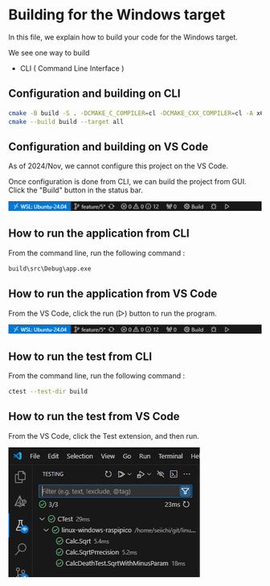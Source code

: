 # Building for the Windows target

In this file, we explain how to build your code for the Windows target. 

We see one way to build 
- CLI ( Command Line Interface )


## Configuration and building on CLI

```sh
cmake -B build -S . -DCMAKE_C_COMPILER=cl -DCMAKE_CXX_COMPILER=cl -A x64 
cmake --build build --target all
```

## Configuration and building on VS Code

As of 2024/Nov, we cannot configure this project on the VS Code. 

Once configuration is done from CLI, we can build the project from GUI. 
Click the "Build" button in the status bar. 

![](../image/statusbar.png)


## How to run the application from CLI
From the command line, run the following command :
```sh
build\src\Debug\app.exe
```

## How to run the application from VS Code
From the VS Code, click the run (▷) button to run the program. 

![](../image/statusbar.png)


## How to run the test from CLI
From the command line, run the following command :
```sh
ctest --test-dir build
```
## How to run the test from VS Code
From the VS Code, click the Test extension, and then run. 

![](../image/test.png)
